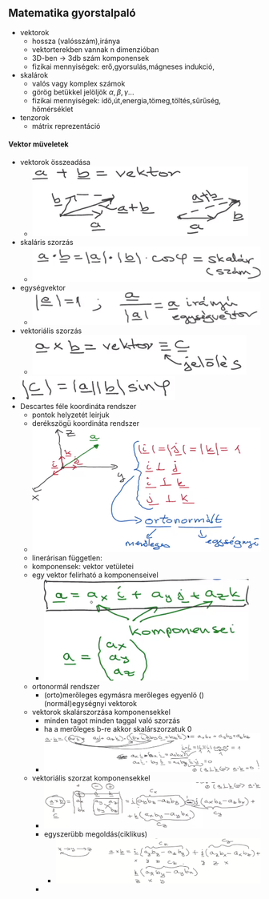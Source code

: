 ## Matematika gyorstalpaló
- vektorok
	- hossza (valósszám),iránya
	- vektorterekben vannak n dimenzióban
	- 3D-ben -> 3db szám komponensek
	- fizikai mennyiségek: erő,gyorsulás,mágneses indukció,
- skalárok
	- valós vagy komplex számok
	- görög betükkel jelöljök $\alpha,\beta,\gamma ...$ 
	- fizikai mennyiségek: idő,út,energia,tömeg,töltés,sűrűség, hőmérséklet
- tenzorok
	- mátrix reprezentáció
#### Vektor müveletek
- vektorok összeadása
	- ![](attachment/c4ec483c7a7d5ccf819a672a4f94bf72.png)
- skaláris szorzás
	- ![](attachment/3205a4d3c5797dcfb98ec7d2e741923f.png)
- egységvektor
	- ![](attachment/7156f6209d0c06273ddbacf45806be75.png)
- vektoriális szorzás
	- ![](attachment/10097b333f950757316f269774a709bf.png)
- ![](attachment/25e59470afd2221c1a04f631d9ad4d3d.png)
- Descartes féle koordináta rendszer 
	- pontok helyzetét leirjuk
	- derékszögü koordináta rendszer
	- ![](attachment/02273395a3fc7d43ae06ac4ca258144c.png)
	- linerárisan független:  
	- komponensek: vektor vetületei
	- egy vektor felirható a komponenseivel
		- ![](attachment/bd49f244a5a02c5f2759a980c66726de.png)
	- ortonormál rendszer
		- (orto)merőleges egymásra merőleges egyenlö ()(normál)egységnyi vektorok    
	- vektorok skalárszorzása komponensekkel
		- minden tagot minden taggal való szorzás
		-  ha a merőleges b-re akkor skalárszorzatuk 0 	
		- ![](attachment/3a365d73be86e4b8e249568ab4e50ded.png)
	- vektoriális szorzat komponensekkel
		- ![](attachment/3ec35dd43f613cd7dd6254ea21d5137e.png)
		- egyszerübb megoldás(ciklikus)
			- ![](attachment/e6db978f1ee7f4bb1e13774b16b6d9fc.png)
		-  
